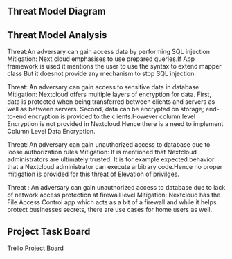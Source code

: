 
## Threat Model Diagram

## Threat Model Analysis
Threat:An adversary can gain access data by performing SQL injection
Mitigation: Next cloud emphasises to use prepared queries.If App framework is used it mentions the user to use the syntax to extend mapper class But it doesnot provide any mechanism to stop SQL injection.

Threat: An adversary can gain access to sensitive data in database
Mitigation: Nextcloud offers multiple layers of encryption for data. First, data is protected when being transferred between clients and servers as well as between servers. Second, data can be encrypted on storage; end-to-end encryption is provided to the clients.However column level Encryption is not provided in Nextcloud.Hence there is a need to implement Column Level Data Encryption.

Threat: An adversary can gain unauthorized  access to database due to loose authorization rules
Mitigation: It is mentioned that Nextcloud administrators  are ultimately trusted. It is for example expected behavior that a Nextcloud administrator can execute arbitrary code.Hence no proper mitigation is provided for this threat of Elevation of privilges.

Threat : An adversary can gain unauthorized access to database due to lack of network access protection at firewall level
Mitigation: Nextcloud has the File Access Control app which acts as a bit of a firewall and while it helps protect businesses secrets, there are use cases for home users as well.
## Project Task Board

[Trello Project Board](https://trello.com/b/PG39aw1z/sa-project-task-4-threat-modeling)
